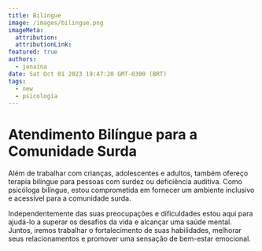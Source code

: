 ```yaml
---
title: Bilíngue
image: /images/bilingue.png
imageMeta:
  attribution:
  attributionLink:
featured: true
authors: 
  - janaína
date: Sat Oct 01 2023 19:47:20 GMT-0300 (BRT)
tags:
  - new
  - psicologia
---
```


# Atendimento Bilíngue para a Comunidade Surda

Além de trabalhar com crianças, adolescentes e adultos, também ofereço terapia bilíngue para pessoas com surdez ou deficiência auditiva. Como psicóloga bilíngue, estou comprometida em fornecer um ambiente inclusivo e acessível para a comunidade surda.

Independentemente das suas preocupações e dificuldades estou aqui para ajudá-lo a superar os desafios da vida e alcançar uma saúde mental. Juntos, iremos trabalhar o fortalecimento de suas habilidades, melhorar seus relacionamentos e promover uma sensação de bem-estar emocional.
